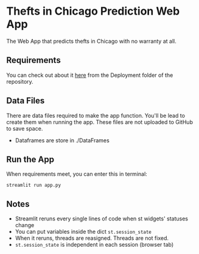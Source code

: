 # Thefts in Chicago Prediction Web App

The Web App that predicts thefts in Chicago with no warranty at all.

## Requirements

You can check out about it [here](../Deployment/README.md) from the Deployment folder of the repository.

## Data Files

There are data files required to make the app function. You'll be lead to create them when running the app. These files are not uploaded to GitHub to save space.

- Dataframes are store in ./DataFrames

## Run the App

When requirements meet, you can enter this in terminal:

`streamlit run app.py`

## Notes

- Streamlit reruns every single lines of code when st widgets' statuses change
- You can put variables inside the dict `st.session_state`
- When it reruns, threads are reasigned. Threads are not fixed.
- `st.session_state` is independent in each session (browser tab)